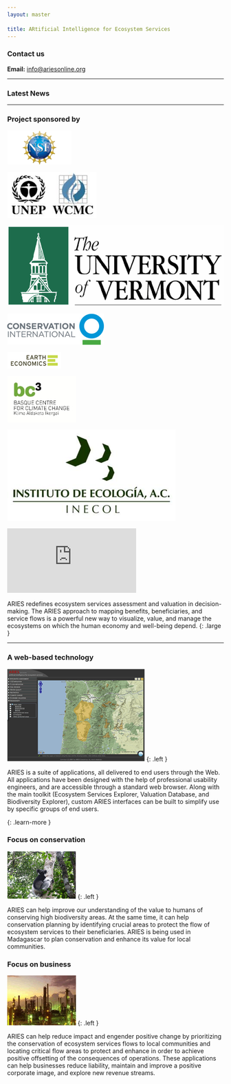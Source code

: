 ```yaml
---
layout: master

title: ARtificial Intelligence for Ecosystem Services
---
```

<div id="homepage-sidebar" markdown="1">

<a class="launch-button"
   title="ARIES early preview, only for demonstration. Best seen with Firefox, Safari, or Google Chrome."
   onClick="window.open('http://ecoinformatics.uvm.edu/aries.app',
                        'ariesapp',
                        'toolbar=0,location=0,directories=0,status=0,menubar=0,scrollbars=0,resizable=0,width=1340,height=890');">
</a>

### Contact us

**Email:** [info@ariesonline.org](mailto:info@ariesonline.org?subject=ARIESOnline+Inquiry)

---------------------------

### Latest News

<script type="text/javascript" src="http://app.feed.informer.com/digest3/9R4K0CJXSS.js"> </script>

---------------------------

### Project sponsored by

[![National Science Foundation](/images/logos/nsf_logo.png)](http://www.nsf.gov)

[![United Nations Environment Programme World Conservation Monitoring Centre](/images/UNEP.jpg)](http://www.unep-wcmc.org)

[![University of Vermont](/images/logos/uvmlogo-words.gif)](http://www.uvm.edu/giee)

[![Conservation International](/images/logos/cilogo2.jpg)](http://www.conservation.org)

[![Earth Economics](/images/logos/EELogo_Tiny_jpg.jpg)](http://www.eartheconomics.org)

[![Basque Center for Climate Change](/images/logos/bc3logo_web.jpg)](http://www.bc3research.org)

[![Instituto de Ecologia](/images/INECOL.jpg)](http://www.ecologia.edu.mx)

</div>

<div id="homepage-content" markdown="1">

<iframe title="ARIES Video"
        type="text/html"
        frameborder="0"
        src="http://www.youtube.com/embed/5yHnUTPADMw?wmode=transparent"
        allowfullscreen="true">
</iframe>

ARIES redefines ecosystem services assessment and valuation in
decision-making. The ARIES approach to mapping benefits,
beneficiaries, and service flows is a powerful new way to visualize,
value, and manage the ecosystems on which the human economy and
well-being depend.
{: .large }

---------------------------

### A web-based technology

![](/images/interface.gif)
{: .left }

ARIES is a suite of applications, all delivered to end users through
the Web. All applications have been designed with the help of
professional usability engineers, and are accessible through a
standard web browser. Along with the main toolkit (Ecosystem Services
Explorer, Valuation Database, and Biodiversity Explorer), custom ARIES
interfaces can be built to simplify use by specific groups of end
users.

[ ](/intro.html)
{: .learn-more }

### Focus on conservation

![](/images/lemur_160.gif)
{: .left }

ARIES can help improve our understanding of the value to humans of
conserving high biodiversity areas. At the same time, it can help
conservation planning by identifying crucial areas to protect the flow
of ecosystem services to their beneficiaries. ARIES is being used in
Madagascar to plan conservation and enhance its value for local
communities.

### Focus on business

![](/images/oil_160.gif)
{: .left }

ARIES can help reduce impact and engender positive change by
prioritizing the conservation of ecosystem services flows to local
communities and locating critical flow areas to protect and enhance in
order to achieve positive offsetting of the consequences of
operations.  These applications can help businesses reduce liability,
maintain and improve a positive corporate image, and explore new
revenue streams.

</div>
